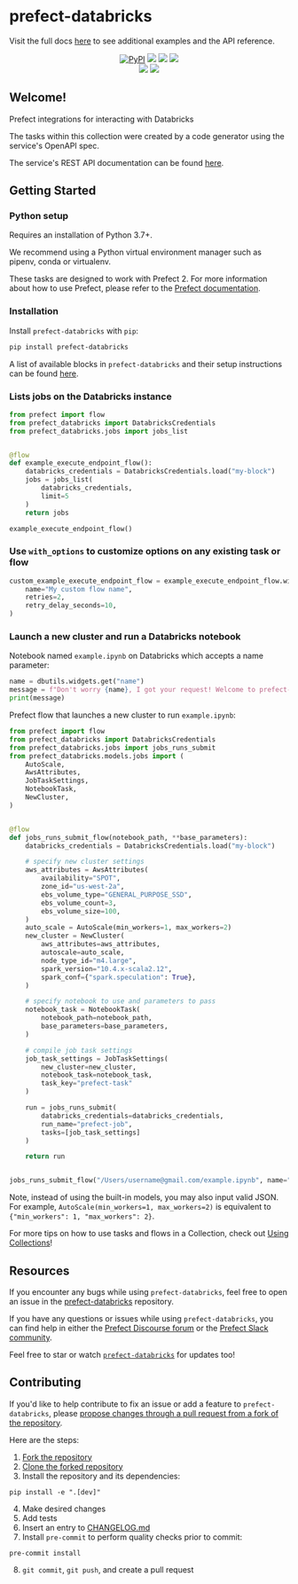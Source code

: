 # prefect-databricks

Visit the full docs [here](https://PrefectHQ.github.io/prefect-databricks) to see additional examples and the API reference.
 
<p align="center">
    <a href="https://pypi.python.org/pypi/prefect-databricks/" alt="PyPI version">
        <img alt="PyPI" src="https://img.shields.io/pypi/v/prefect-databricks?color=0052FF&labelColor=090422"></a>
    <a href="https://github.com/PrefectHQ/prefect-databricks/" alt="Stars">
        <img src="https://img.shields.io/github/stars/PrefectHQ/prefect-databricks?color=0052FF&labelColor=090422" /></a>
    <a href="https://pepy.tech/badge/prefect-databricks/" alt="Downloads">
        <img src="https://img.shields.io/pypi/dm/prefect-databricks?color=0052FF&labelColor=090422" /></a>
    <a href="https://github.com/PrefectHQ/prefect-databricks/pulse" alt="Activity">
        <img src="https://img.shields.io/github/commit-activity/m/PrefectHQ/prefect-databricks?color=0052FF&labelColor=090422" /></a>
    <br>
    <a href="https://prefect-community.slack.com" alt="Slack">
        <img src="https://img.shields.io/badge/slack-join_community-red.svg?color=0052FF&labelColor=090422&logo=slack" /></a>
    <a href="https://discourse.prefect.io/" alt="Discourse">
        <img src="https://img.shields.io/badge/discourse-browse_forum-red.svg?color=0052FF&labelColor=090422&logo=discourse" /></a>
</p>

## Welcome!

Prefect integrations for interacting with Databricks

The tasks within this collection were created by a code generator using the service's OpenAPI spec.

The service's REST API documentation can be found [here](https://docs.databricks.com/dev-tools/api/latest/index.html).

## Getting Started

### Python setup

Requires an installation of Python 3.7+.

We recommend using a Python virtual environment manager such as pipenv, conda or virtualenv.

These tasks are designed to work with Prefect 2. For more information about how to use Prefect, please refer to the [Prefect documentation](https://orion-docs.prefect.io/).

### Installation

Install `prefect-databricks` with `pip`:

```bash
pip install prefect-databricks
```

A list of available blocks in `prefect-databricks` and their setup instructions can be found [here](https://PrefectHQ.github.io/prefect-databricks/#blocks-catalog).

### Lists jobs on the Databricks instance

```python
from prefect import flow
from prefect_databricks import DatabricksCredentials
from prefect_databricks.jobs import jobs_list


@flow
def example_execute_endpoint_flow():
    databricks_credentials = DatabricksCredentials.load("my-block")
    jobs = jobs_list(
        databricks_credentials,
        limit=5
    )
    return jobs

example_execute_endpoint_flow()
```

### Use `with_options` to customize options on any existing task or flow

```python
custom_example_execute_endpoint_flow = example_execute_endpoint_flow.with_options(
    name="My custom flow name",
    retries=2,
    retry_delay_seconds=10,
)
```

### Launch a new cluster and run a Databricks notebook

Notebook named `example.ipynb` on Databricks which accepts a name parameter:

```python
name = dbutils.widgets.get("name")
message = f"Don't worry {name}, I got your request! Welcome to prefect-databricks!"
print(message)
```

Prefect flow that launches a new cluster to run `example.ipynb`:

```python
from prefect import flow
from prefect_databricks import DatabricksCredentials
from prefect_databricks.jobs import jobs_runs_submit
from prefect_databricks.models.jobs import (
    AutoScale,
    AwsAttributes,
    JobTaskSettings,
    NotebookTask,
    NewCluster,
)


@flow
def jobs_runs_submit_flow(notebook_path, **base_parameters):
    databricks_credentials = DatabricksCredentials.load("my-block")

    # specify new cluster settings
    aws_attributes = AwsAttributes(
        availability="SPOT",
        zone_id="us-west-2a",
        ebs_volume_type="GENERAL_PURPOSE_SSD",
        ebs_volume_count=3,
        ebs_volume_size=100,
    )
    auto_scale = AutoScale(min_workers=1, max_workers=2)
    new_cluster = NewCluster(
        aws_attributes=aws_attributes,
        autoscale=auto_scale,
        node_type_id="m4.large",
        spark_version="10.4.x-scala2.12",
        spark_conf={"spark.speculation": True},
    )

    # specify notebook to use and parameters to pass
    notebook_task = NotebookTask(
        notebook_path=notebook_path,
        base_parameters=base_parameters,
    )

    # compile job task settings
    job_task_settings = JobTaskSettings(
        new_cluster=new_cluster,
        notebook_task=notebook_task,
        task_key="prefect-task"
    )

    run = jobs_runs_submit(
        databricks_credentials=databricks_credentials,
        run_name="prefect-job",
        tasks=[job_task_settings]
    )

    return run


jobs_runs_submit_flow("/Users/username@gmail.com/example.ipynb", name="Marvin")
```

Note, instead of using the built-in models, you may also input valid JSON. For example, `AutoScale(min_workers=1, max_workers=2)` is equivalent to `{"min_workers": 1, "max_workers": 2}`.

For more tips on how to use tasks and flows in a Collection, check out [Using Collections](https://orion-docs.prefect.io/collections/usage/)!

## Resources

If you encounter any bugs while using `prefect-databricks`, feel free to open an issue in the [prefect-databricks](https://github.com/PrefectHQ/prefect-databricks) repository.

If you have any questions or issues while using `prefect-databricks`, you can find help in either the [Prefect Discourse forum](https://discourse.prefect.io/) or the [Prefect Slack community](https://prefect.io/slack).

Feel free to star or watch [`prefect-databricks`](https://github.com/PrefectHQ/prefect-databricks) for updates too!

## Contributing

If you'd like to help contribute to fix an issue or add a feature to `prefect-databricks`, please [propose changes through a pull request from a fork of the repository](https://docs.github.com/en/pull-requests/collaborating-with-pull-requests/proposing-changes-to-your-work-with-pull-requests/creating-a-pull-request-from-a-fork).

Here are the steps:
1. [Fork the repository](https://docs.github.com/en/get-started/quickstart/fork-a-repo#forking-a-repository)
2. [Clone the forked repository](https://docs.github.com/en/get-started/quickstart/fork-a-repo#cloning-your-forked-repository)
3. Install the repository and its dependencies:
```
pip install -e ".[dev]"
```
4. Make desired changes
5. Add tests
6. Insert an entry to [CHANGELOG.md](https://github.com/PrefectHQ/prefect-databricks/blob/main/CHANGELOG.md)
7. Install `pre-commit` to perform quality checks prior to commit:
```
pre-commit install
```
8. `git commit`, `git push`, and create a pull request
